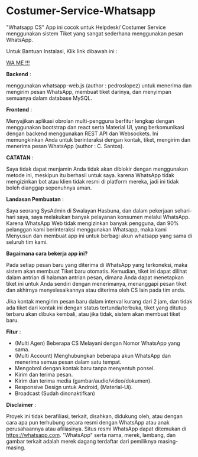 # Costumer-Service-Whatsapp
"Whatsapp CS" App ini cocok untuk Helpdesk/ Costumer Service menggunakan sistem Tiket yang sangat sederhana menggunakan pesan WhatsApp.

Untuk Bantuan Instalasi, Klik link dibawah ini : 

<a href="https://wa.me/6287788934569/" target="_blank">WA ME !!!</a>

**Backend** : 

menggunakan whatsapp-web.js (author : pedroslopez) untuk menerima dan mengirim pesan WhatsApp, membuat tiket darinya, dan menyimpan semuanya dalam database MySQL.

**Frontend** : 

Menyajikan aplikasi obrolan multi-pengguna berfitur lengkap dengan menggunakan bootstrap dan react serta Material UI, yang berkomunikasi dengan backend menggunakan REST API dan Websockets. Ini memungkinkan Anda untuk berinteraksi dengan kontak, tiket, mengirim dan menerima pesan WhatsApp (author : C. Santos).

**CATATAN** : 

Saya tidak dapat menjamin Anda tidak akan diblokir dengan menggunakan metode ini, meskipun itu berhasil untuk saya. karena WhatsApp tidak mengizinkan bot atau klien tidak resmi di platform mereka, jadi ini tidak boleh dianggap sepenuhnya aman.

**Landasan Pembuatan** :

Saya seorang SysAdmin di Swalayan Hasbuna, dan dalam pekerjaan sehari-hari saya, saya melakukan banyak pelayanan konsumen melalui WhatsApp. Karena WhatsApp Web tidak mengizinkan banyak pengguna, dan 90% pelanggan kami berinteraksi menggunakan Whatsapp, maka kami Menyusun dan membuat app ini untuk berbagi akun whatsapp yang sama di seluruh tim kami.

**Bagaimana cara bekerja app ini?**

Pada setiap pesan baru yang diterima di WhatsApp yang terkoneksi, maka sistem akan membuat Tiket baru otomatis. Kemudian, tiket ini dapat dilihat dalam antrian di halaman antrian pesan, dimana Anda dapat menetapkan tiket ini untuk Anda sendiri dengan menerimanya, menanggapi pesan tiket dan akhirnya menyelesaikannya atau diterima oleh CS lain pada tim anda.

Jika kontak mengirim pesan baru dalam interval kurang dari 2 jam, dan tidak ada tiket dari kontak ini dengan status tertunda/terbuka, tiket yang ditutup terbaru akan dibuka kembali, atau jika tidak, sistem akan membuat tiket baru.
    

**Fitur** :

- (Multi Agen) Beberapa CS Melayani dengan Nomor WhatsApp yang sama.
- (Multi Account) Menghubungkan beberapa akun WhatsApp dan menerima semua pesan dalam satu tempat.
- Mengobrol dengan kontak baru tanpa menyentuh ponsel.
- Kirim dan terima pesan.
- Kirim dan terima media (gambar/audio/video/dokumen).
- Responsive Design untuk Android, (Material-Ui).
- Broadcast (Sudah dinonaktifkan)


**Disclaimer** :

Proyek ini tidak berafiliasi, terkait, disahkan, didukung oleh, atau dengan cara apa pun terhubung secara resmi dengan WhatsApp atau anak perusahaannya atau afiliasinya. Situs resmi WhatsApp dapat ditemukan di https://whatsapp.com. "WhatsApp" serta nama, merek, lambang, dan gambar terkait adalah merek dagang terdaftar dari pemiliknya masing-masing.

